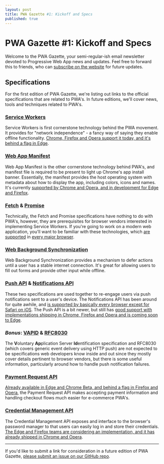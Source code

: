 ```yaml
---
layout: post
title: PWA Gazette #1: Kickoff and Specs
published: true
---
```


# PWA Gazette #1: Kickoff and Specs

Welcome to the PWA Gazette, your semi-regular-ish email newsletter devoted to Progressive Web App news and updates. Feel free to forward this to friends, who can [subscribe on the website](http://pwagazette.com/) for future updates.

## Specifications
For the first edition of PWA Gazette, we're listing out links to the official specifications that are related to PWA's. In future editions, we'll cover news, tools and techniques related to PWA's.

### [Service Workers](https://w3c.github.io/ServiceWorker/v1/)
Service Workers is first cornerstone technology behind the PWA movement. It provides for "network independence" - a fancy way of saying they enable offline functionality. [Chrome, Firefox and Opera support it today, and it's behind a flag in Edge](http://www.caniuse.com/#feat=serviceworkers).

### [Web App Manifest](https://w3c.github.io/manifest/)
Web App Manifest is the other cornerstone technology behind PWA's, and manifest file is required to be present to light up Chrome's app install banner. Essentially, the manifest provides the host operating system with metadata about how to display the app, including colors, icons and names. It's currently [supported by Chrome and Opera, and in development for Edge and Firefox](http://www.caniuse.com/#feat=web-app-manifest).

### [Fetch](https://fetch.spec.whatwg.org/) & [Promise](http://www.ecma-international.org/ecma-262/6.0/#sec-promise-objects)
Technically, the Fetch and Promise specifications have nothing to do with PWA's, however, they are prerequisites for browser vendors interested in implementing Service Workers. If you're going to work on a modern web application, you'll want to be familiar with these technologies, which [are supported](http://www.caniuse.com/#feat=fetch) in [every major browser](http://www.caniuse.com/#feat=promises).

### [Web Background Synchronization](https://wicg.github.io/BackgroundSync/spec/)
Web Background Synchronization provides a mechanism to defer actions until a user has a stable internet connection. It's great for allowing users to fill out forms and provide other input while offline.

### [Push API](https://www.w3.org/TR/push-api/) & [Notifications API](https://notifications.spec.whatwg.org/)
These two specifications are used together to re-engage users via push notifications sent to a user's device. The Notifications API has been around for quite awhile, and [is supported by basically every browser except for Safari on iOS](http://www.caniuse.com/#feat=notifications). The Push API is a bit newer, but still has [good support with implementations shipping in Chrome, Firefox and Opera and is coming soon to Edge](http://www.caniuse.com/#feat=push-api).

### *Bonus*: [VAPID](https://tools.ietf.org/html/draft-ietf-webpush-vapid-03) & [RFC8030](https://tools.ietf.org/html/rfc8030)
The **V**oluntary **Ap**plication Server **Id**entification specification and RFC8030 (which covers generic event delivery using HTTP push) are not expected to be specifications web developers know inside and out since they mostly cover details pertinent to browser vendors, but there is some useful information, particularly around how to handle push notification failures.

### [Payment Request API](https://www.w3.org/TR/payment-request/)
[Already available in Edge and Chrome Beta, and behind a flag in Firefox and Opera](http://www.caniuse.com/#feat=payment-request), the Payment Request API makes accepting payment information and handling checkout flows much easier for e-commerce PWA's.

### [Credential Management API](https://www.w3.org/TR/credential-management/)
The Credential Management API exposes and interface to the browser's password manager to that users can easily log in and store their credentials. [The Edge and Firefox teams are considering an implementation, and it has already shipped in Chrome and Opera](http://www.caniuse.com/#feat=credential-management).

---

If you'd like to submit a link for consideration in a future edition of PWA Gazette, [please submit an issue on our GitHub repo](https://github.com/nikmd23/pwa-gazette/issues/new).